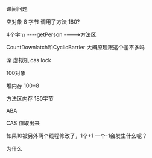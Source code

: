 课间问题

空对象 8 字节 调用了方法 180? 

4个字节   ----getPerson   ---->方法区



CountDownlatch和CyclicBarrier 大概原理跟这个差不多吗



深    虚拟机     cas    lock

100对象 

堆内存          100*8

方法区内存      180字节



ABA    



CAS     值取出来   

如果10被另外两个线程修改了，1个+1 一个-1会发生什么呢？



为什么



















